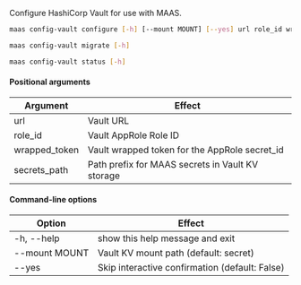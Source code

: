 Configure HashiCorp Vault for use with MAAS.

```bash
maas config-vault configure [-h] [--mount MOUNT] [--yes] url role_id wrapped_token secrets_path
```

```bash
maas config-vault migrate [-h] 
```

```bash
maas config-vault status [-h] 
```

#### Positional arguments
| Argument      | Effect                                           |
|---------------|--------------------------------------------------|
| url           | Vault URL                                        |
| role_id       | Vault AppRole Role ID                            |
| wrapped_token | Vault wrapped token for the AppRole secret_id    |
| secrets_path  | Path prefix for MAAS secrets in Vault KV storage |

#### Command-line options
| Option        | Effect                                         |
|---------------|------------------------------------------------|
| -h, --help    | show this help message and exit                |
| --mount MOUNT | Vault KV mount path (default: secret)          |
| --yes         | Skip interactive confirmation (default: False) |


